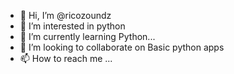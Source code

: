 - 👋 Hi, I’m @ricozoundz
- 👀 I’m interested in python
- 🌱 I’m currently learning Python...
- 💞️ I’m looking to collaborate on Basic python apps
- 📫 How to reach me ...

<!---
ricozoundz/ricozoundz is a ✨ special ✨ repository because its `README.md` (this file) appears on your GitHub profile.
You can click the Preview link to take a look at your changes.
--->

